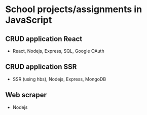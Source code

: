 # School projects/assignments in JavaScript

## CRUD application React
* React, Nodejs, Express, SQL, Google OAuth

## CRUD application SSR
* SSR (using hbs), Nodejs, Express, MongoDB

## Web scraper
* Nodejs
